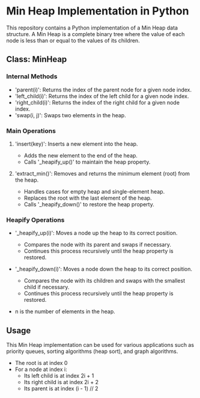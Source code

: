 # Min Heap Implementation in Python

This repository contains a Python implementation of a Min Heap data structure. A Min Heap is a complete binary tree where the value of each node is less than or equal to the values of its children.

## Class: MinHeap

### Internal Methods
- 'parent(i)': Returns the index of the parent node for a given node index.
- 'left_child(i)': Returns the index of the left child for a given node index.
- 'right_child(i)': Returns the index of the right child for a given node index.
- 'swap(i, j)': Swaps two elements in the heap.

### Main Operations
1. 'insert(key)': Inserts a new element into the heap.
   - Adds the new element to the end of the heap.
   - Calls '_heapify_up()' to maintain the heap property.

2. 'extract_min()': Removes and returns the minimum element (root) from the heap.
   - Handles cases for empty heap and single-element heap.
   - Replaces the root with the last element of the heap.
   - Calls '_heapify_down()' to restore the heap property.

### Heapify Operations
- '_heapify_up(i)': Moves a node up the heap to its correct position.
  - Compares the node with its parent and swaps if necessary.
  - Continues this process recursively until the heap property is restored.

- '_heapify_down(i)': Moves a node down the heap to its correct position.
  - Compares the node with its children and swaps with the smallest child if necessary.
  - Continues this process recursively until the heap property is restored.

* n is the number of elements in the heap.

## Usage
This Min Heap implementation can be used for various applications such as priority queues, sorting algorithms (heap sort), 
and graph algorithms.




- The root is at index 0
- For a node at index i:
  - Its left child is at index 2i + 1
  - Its right child is at index 2i + 2
  - Its parent is at index (i - 1) // 2


